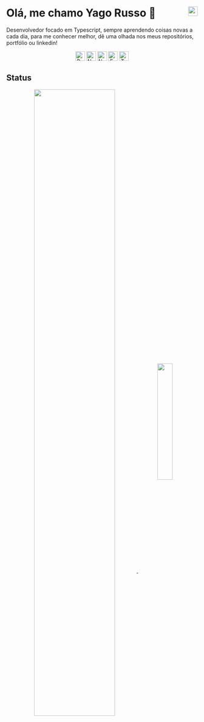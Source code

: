 # Olá, me chamo Yago Russo 👋 <a href="https://linkedin.com/in/yago-russo"><img title="Linkedin" width=25 height=25 align="right" src="https://cdn.jsdelivr.net/gh/devicons/devicon/icons/linkedin/linkedin-original.svg" /></a>
Desenvolvedor focado em Typescript, sempre aprendendo coisas novas a cada dia, para me conhecer melhor, dê uma olhada nos meus repositórios, portfólio ou linkedin!

<div align="center">
  <img title="React" width=25 height=25 src="https://cdn.jsdelivr.net/gh/devicons/devicon/icons/react/react-original.svg" />
  <img title="Next" width=25 height=25 src="https://cdn.jsdelivr.net/gh/devicons/devicon/icons/nextjs/nextjs-original.svg" />
  <img title="NodeJs" width=25 height=25 src="https://cdn.jsdelivr.net/gh/devicons/devicon/icons/nodejs/nodejs-original.svg" />
  <img title="Express" width=25 height=25 src="https://cdn.jsdelivr.net/gh/devicons/devicon/icons/express/express-original.svg" />
  <img title="Typescript" width=25 height=25 src="https://cdn.jsdelivr.net/gh/devicons/devicon/icons/typescript/typescript-original.svg" />
</div>

## Status
<div align="center">
  <a href="https://github.com/YaGRRusso">
    <img width=65% align="center" src="https://github-readme-stats.vercel.app/api?username=YaGRRusso&show_icons=true&theme=dracula&count_private=true" />
  </a>
  <a href="https://github.com/YaGRRusso">
    <img width=28% align="center" src="https://github-readme-stats.vercel.app/api/top-langs/?username=YaGRRusso&theme=dracula&hide_title=true&langs_count=6"/>
  </a>
</div>
